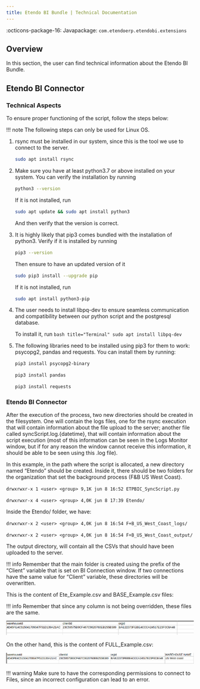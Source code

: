 ```yaml
---
title: Etendo BI Bundle | Technical Documentation
---
```


:octicons-package-16: Javapackage: `com.etendoerp.etendobi.extensions`

## Overview

In this section, the user can find technical information about the Etendo BI Bundle.

## Etendo BI Connector

### Technical Aspects

To ensure proper functioning of the script, follow the steps below:

!!! note
    The following steps can only be used for Linux OS.

1. rsync must be installed in our system, since this is the tool we use to connect to the server.

    ``` bash title="Terminal"
    sudo apt install rsync
    ```


2. Make sure you have at least python3.7 or above installed on your system. You can verify the installation by running

    ``` bash title="Terminal"
    python3 --version
    ```

    If it is not installed, run 
    
    ``` bash title="Terminal"
    sudo apt update && sudo apt install python3
    ```
    And then verify that the version is correct.

3. It is highly likely that pip3 comes bundled with the installation of python3. Verify if it is installed by running 

    ``` bash title="Terminal"
    pip3 --version
    ```

    Then ensure to have an updated version of it

    ``` bash title="Terminal"
    sudo pip3 install --upgrade pip
    ```

    If it is not installed, run

    ``` bash title="Terminal"
    sudo apt install python3-pip
    ```

4. The user needs to install libpq-dev to ensure seamless communication and compatibility between our python script and the postgresql database.

    To install it, run 
        ``` bash title="Terminal"
        sudo apt install libpq-dev
        ```

5. The following libraries need to be installed using pip3 for them to work: psycopg2, pandas and requests. You can install them by running:

    ``` bash title="Terminal"
    pip3 install psycopg2-binary
    ```

    ``` bash title="Terminal"
    pip3 install pandas
    ```

    ``` bash title="Terminal"
    pip3 install requests
    ```

### Etendo BI Connector

After the execution of the process, two new directories should be created in the filesystem. One will contain the logs files, one for the rsync execution that will contain information about the file upload to the server; another file called syncScript.log.{datetime}, that will contain information about the script execution (most of this information can be seen in the Logs Monitor window, but if for any reason the window cannot receive this information, it should be able to be seen using this .log file).

In this example, in the path where the script is allocated, a new directory named “Etendo” should be created. Inside it, there should be two folders for the organization that set the background process (F&B US West Coast).

`drwxrwxr-x 1 <user> <group> 9,1K jun 8 16:52 ETPBIC_SyncScript.py`

`drwxrwxr-x 4 <user> <group> 4,0K jun 8 17:39 Etendo/`

Inside the Etendo/ folder, we have:

`drwxrwxr-x 2 <user> <group> 4,0K jun 8 16:54 F+B_US_West_Coast_logs/`

`drwxrwxr-x 2 <user> <group> 4,0K jun 8 16:54 F+B_US_West_Coast_output/`


The output directory, will contain all the CSVs that should have been uploaded to the server.

!!! info
    Remember that the main folder is created using the prefix of the “Client” variable that is set on BI Connection window. If two connections have the same value for “Client” variable, these directories will be overwritten.


This is the content of Ete\_Example.csv and BASE\_Example.csv files: 

!!! info
    Remember that since any column is not being overridden, these files are the same. 


![](../../../assets/drive/Y4E0AENgxCWmVoMCapDwvyeO4C0sALvcF7SFWvbxeT5GPcThHq0EgmN1avZxkVhNjWqYYa8phTQ_cnA-RBn1P8-DmePbVoOoN9qTb1uk1kAFG9ccvM2nCxVcHBRpom4t_4SlZkJYdzZX9JtTyEY5Qlg.png)

On the other hand, this is the content of FULL\_Example.csv:

![](../../../assets/drive/BAPACrYCcoprIrjoMndmxL7d7u1GFOS32ZZMCBXS3S6DsRdZpDRPgRblzPKMTlM2b1QTFLf2mgy7w4LaI_bFnNc9-AwGsl78PIlqpD4o0YkTsXO-qp6h9fFR392DYJRqvZfvefs-hLLbGE04vvU8OoU.png)

!!! warning
    Make sure to have the corresponding permissions to connect to Files, since an incorrect configuration can lead to an error.
